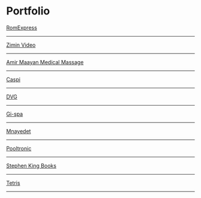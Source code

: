 # Portfolio

<a href="https://romexpress.co.il/">RomExpress</a>
_____
<a href="https://zimin.video/">Zimin Video</a>
_____
<a href="https://www.amirmassage.co.il/">Amir Maayan Medical Massage</a>
_____
<a href="https://www.caspi-group.co.il/">Caspi</a> 
_____
<a href="https://dvg.co.il/">DVG</a> 
_____
<a href="https://www.gi-cpa.co.il/">Gi-spa</a>
_____
<a href="http://mnayedet.co.il/">Mnayedet</a>
_____
<a href="https://www.pooltronic.co.il/">Pooltronic</a>
_____
<a href="https://nazar-himin.github.io/js-project/">Stephen King Books</a>
_____
<a href="https://nazar-himin.github.io/Tetris/">Tetris</a>
_____
